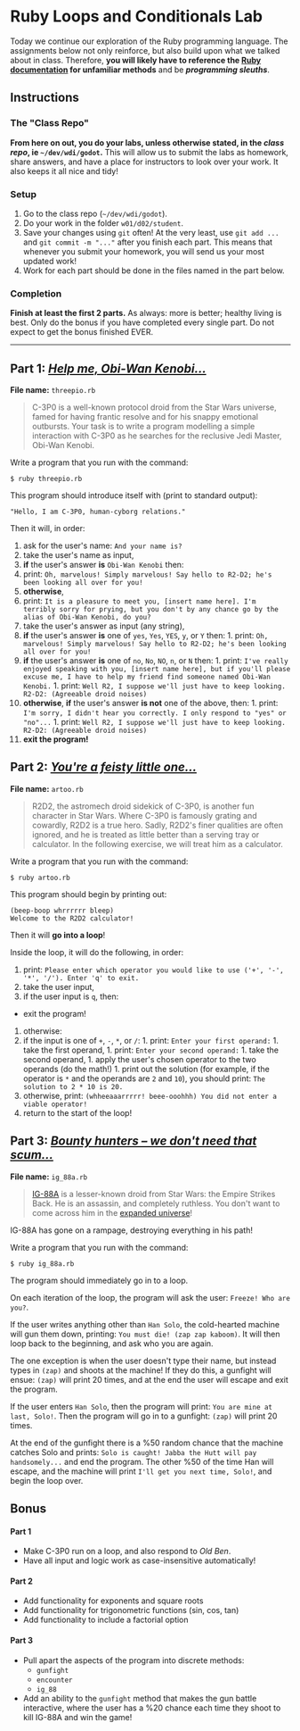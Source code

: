 # Ruby Loops and Conditionals Lab

Today we continue our exploration of the Ruby programming language. The assignments below not only reinforce, but also build upon what we talked about in class. Therefore, __you will likely have to reference the [Ruby documentation](http://ruby-doc.org/core-2.1.2/String.html) for unfamiliar methods__ and be ***programming sleuths***.

## Instructions

### The "Class Repo"

**From here on out, you do your labs, unless otherwise stated, in the _class repo_, ie `~/dev/wdi/godot`.** This will allow us to submit the labs as homework, share answers, and have a place for instructors to look over your work. It also keeps it all nice and tidy!

### Setup

1. Go to the class repo (`~/dev/wdi/godot`).
1. Do your work in the folder `w01/d02/student`.
1. Save your changes using `git` often! At the very least, use `git add ...` and `git commit -m "..."` after you finish each part. This means that whenever you submit your homework, you will send us your most updated work!
1. Work for each part should be done in the files named in the part below.

### Completion

**Finish at least the first 2 parts.** As always: more is better; healthy living is best. Only do the bonus if you have completed every single part. Do not expect to get the bonus finished EVER.

---

## Part 1: *[Help me, Obi-Wan Kenobi...](https://www.youtube.com/watch?v=xIFJLMyUwrg)*

**File name:** `threepio.rb`

> C-3P0 is a well-known protocol droid from the Star Wars universe, famed for having frantic resolve and for his snappy emotional outbursts. Your task is to write a program modelling a simple interaction with C-3P0 as he searches for the reclusive Jedi Master, Obi-Wan Kenobi.

Write a program that you run with the command:

```
$ ruby threepio.rb
```

This program should introduce itself with (print to standard output):

```
"Hello, I am C-3P0, human-cyborg relations."
```

Then it will, in order:

1. ask for the user's name: `And your name is?`
1. take the user's name as input,
1. **if** the user's answer **is** `Obi-Wan Kenobi` then:
  1. print: `Oh, marvelous! Simply marvelous! Say hello to R2-D2; he's been looking all over for you!`
1. **otherwise**,
  1. print: `It is a pleasure to meet you, [insert name here]. I'm terribly sorry for prying, but you don't by any chance go by the alias of Obi-Wan Kenobi, do you?`
  1. take the user's answer as input (any string),
  1. **if** the user's answer **is** one of `yes`, `Yes`, `YES`, `y`, or `Y` then:
    1. print: `Oh, marvelous! Simply marvelous! Say hello to R2-D2; he's been looking all over for you!`
  1. **if** the user's answer **is** one of `no`, `No`, `NO`, `n`, or `N` then:
    1. print: `I've really enjoyed speaking with you, [insert name here], but if you'll please excuse me, I have to help my friend find someone named Obi-Wan Kenobi.`
    1. print: `Well R2, I suppose we'll just have to keep looking. R2-D2: (Agreeable droid noises)`
  1. **otherwise**, **if** the user's answer **is not** one of the above, then:
    1. print: `I'm sorry, I didn't hear you correctly. I only respond to "yes" or "no"...`
    1. print: `Well R2, I suppose we'll just have to keep looking. R2-D2: (Agreeable droid noises)`
1. **exit the program!**

## Part 2: *[You're a feisty little one...](https://www.youtube.com/watch?v=acTBJSEEZR4)*

**File name:** `artoo.rb`

> R2D2, the astromech droid sidekick of C-3P0, is another fun character in Star Wars. Where C-3P0 is famously grating and cowardly, R2D2 is a true hero. Sadly, R2D2's finer qualities are often ignored, and he is treated as little better than a serving tray or calculator. In the following exercise, we will treat him as a calculator.

Write a program that you run with the command:

```
$ ruby artoo.rb
```

This program should begin by printing out:

```
(beep-boop whrrrrrr bleep)
Welcome to the R2D2 calculator!
```

Then it will **go into a loop**!

Inside the loop, it will do the following, in order:

1. print: `Please enter which operator you would like to use ('+', '-', '*', '/'). Enter 'q' to exit.`
1. take the user input,
1. if the user input is `q`, then:
  - exit the program!
1. otherwise:
  1. if the input is one of `+`, `-`, `*`, or `/`:
    1. print: `Enter your first operand:`
    1. take the first operand,
    1. print: `Enter your second operand:`
    1. take the second operand,
    1. apply the user's chosen operator to the two operands (do the math!)
    1. print out the solution (for example, if the operator is `*` and the operands are `2` and `10`), you should print: `The solution to 2 * 10 is 20.`
  1. otherwise, print: `(whheeaaarrrrr! beee-ooohhh) You did not enter a viable operator!`
1. return to the start of the loop!

## Part 3: *[Bounty hunters &ndash; we don't need that scum...](https://www.youtube.com/watch?v=6dEIfRH8VtU)*

**File name:** `ig_88a.rb`

> [IG-88A](http://img4.wikia.nocookie.net/__cb20131108204000/starwars/images/f/f7/DengarIG88Fett-TESB30.png) is a lesser-known droid from Star Wars: the Empire Strikes Back. He is an assassin, and completely ruthless. You don't want to come across him in the [expanded universe](http://starwars.wikia.com/wiki/IG-88A)!

IG-88A has gone on a rampage, destroying everything in his path!

Write a program that you run with the command:

```
$ ruby ig_88a.rb
```

The program should immediately go in to a loop.

On each iteration of the loop, the program will ask the user: `Freeze! Who are you?`.

If the user writes anything other than `Han Solo`, the cold-hearted machine will gun them down, printing: `You must die! (zap zap kaboom)`. It will then loop back to the beginning, and ask who you are again.

The one exception is when the user doesn't type their name, but instead types in `(zap)` and shoots at the machine! If they do this, a gunfight will ensue: `(zap)` will print 20 times, and at the end the user will escape and exit the program.

If the user enters `Han Solo`, then the program will print: `You are mine at last, Solo!`. Then the program will go in to a gunfight: `(zap)` will print 20 times.

At the end of the gunfight there is a %50 random chance that the machine catches Solo and prints: `Solo is caught! Jabba the Hutt will pay handsomely...` and end the program. The other %50 of the time Han will escape, and the machine will print `I'll get you next time, Solo!`, and begin the loop over.

## Bonus

#### Part 1

- Make C-3P0 run on a loop, and also respond to *Old Ben*.
- Have all input and logic work as case-insensitive automatically!

#### Part 2

- Add functionality for exponents and square roots
- Add functionality for trigonometric functions (sin, cos, tan)
- Add functionality to include a factorial option

#### Part 3

- Pull apart the aspects of the program into discrete methods:
  - `gunfight`
  - `encounter`
  - `ig_88`
- Add an ability to the `gunfight` method that makes the gun battle interactive, where the user has a %20 chance each time they shoot to kill IG-88A and win the game!
